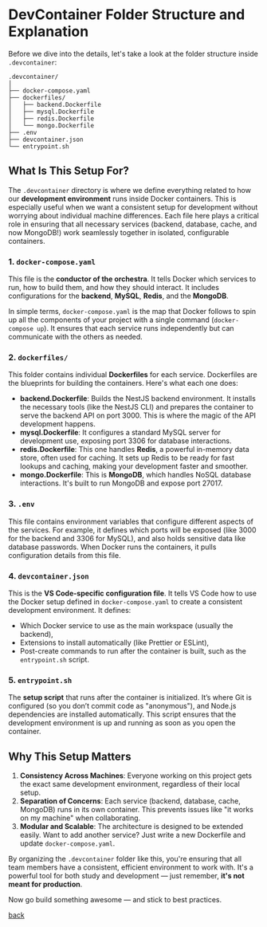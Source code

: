 # DevContainer Folder Structure and Explanation

Before we dive into the details, let's take a look at the folder structure inside `.devcontainer`:

```
.devcontainer/
│
├── docker-compose.yaml
├── dockerfiles/
│   ├── backend.Dockerfile
│   ├── mysql.Dockerfile
│   ├── redis.Dockerfile
│   └── mongo.Dockerfile
├── .env
├── devcontainer.json
└── entrypoint.sh
```

## What Is This Setup For?

The `.devcontainer` directory is where we define everything related to how our **development environment** runs inside Docker containers. This is especially useful when we want a consistent setup for development without worrying about individual machine differences. Each file here plays a critical role in ensuring that all necessary services (backend, database, cache, and now MongoDB!) work seamlessly together in isolated, configurable containers.

### 1. `docker-compose.yaml`

This file is the **conductor of the orchestra**. It tells Docker which services to run, how to build them, and how they should interact. It includes configurations for the **backend**, **MySQL**, **Redis**, and the **MongoDB**.

In simple terms, `docker-compose.yaml` is the map that Docker follows to spin up all the components of your project with a single command (`docker-compose up`). It ensures that each service runs independently but can communicate with the others as needed.

### 2. `dockerfiles/`

This folder contains individual **Dockerfiles** for each service. Dockerfiles are the blueprints for building the containers. Here's what each one does:

- **backend.Dockerfile**: Builds the NestJS backend environment. It installs the necessary tools (like the NestJS CLI) and prepares the container to serve the backend API on port 3000. This is where the magic of the API development happens.
- **mysql.Dockerfile**: It configures a standard MySQL server for development use, exposing port 3306 for database interactions.
- **redis.Dockerfile**: This one handles **Redis**, a powerful in-memory data store, often used for caching. It sets up Redis to be ready for fast lookups and caching, making your development faster and smoother.
- **mongo.Dockerfile**: This is **MongoDB**, which handles NoSQL database interactions. It's built to run MongoDB and expose port 27017.

### 3. `.env`

This file contains environment variables that configure different aspects of the services. For example, it defines which ports will be exposed (like 3000 for the backend and 3306 for MySQL), and also holds sensitive data like database passwords. When Docker runs the containers, it pulls configuration details from this file.

### 4. `devcontainer.json`

This is the **VS Code-specific configuration file**. It tells VS Code how to use the Docker setup defined in `docker-compose.yaml` to create a consistent development environment. It defines:

- Which Docker service to use as the main workspace (usually the backend),
- Extensions to install automatically (like Prettier or ESLint),
- Post-create commands to run after the container is built, such as the `entrypoint.sh` script.

### 5. `entrypoint.sh`

The **setup script** that runs after the container is initialized. It’s where Git is configured (so you don’t commit code as "anonymous"), and Node.js dependencies are installed automatically. This script ensures that the development environment is up and running as soon as you open the container.

## Why This Setup Matters

1. **Consistency Across Machines**: Everyone working on this project gets the exact same development environment, regardless of their local setup.
2. **Separation of Concerns**: Each service (backend, database, cache, MongoDB) runs in its own container. This prevents issues like "it works on my machine" when collaborating.
3. **Modular and Scalable**: The architecture is designed to be extended easily. Want to add another service? Just write a new Dockerfile and update `docker-compose.yaml`.

By organizing the `.devcontainer` folder like this, you're ensuring that all team members have a consistent, efficient environment to work with. It's a powerful tool for both study and development — just remember, **it's not meant for production**.

Now go build something awesome — and stick to best practices.

[back](table-of-contents.md)
